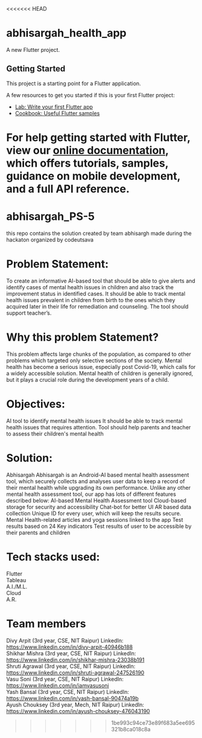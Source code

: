 <<<<<<< HEAD
# abhisargah_health_app

A new Flutter project.

## Getting Started

This project is a starting point for a Flutter application.

A few resources to get you started if this is your first Flutter project:

- [Lab: Write your first Flutter app](https://flutter.dev/docs/get-started/codelab)
- [Cookbook: Useful Flutter samples](https://flutter.dev/docs/cookbook)

For help getting started with Flutter, view our
[online documentation](https://flutter.dev/docs), which offers tutorials,
samples, guidance on mobile development, and a full API reference.
=======
# abhisargah_PS-5
this repo contains the solution created by team abhisargh made during the hackaton organized by codeutsava

# Problem Statement:
To create an informative AI-based tool that should be able to give alerts and identify cases of mental health issues in children and also track the improvement status in identified cases. It should be able to track mental health issues prevalent in children from birth to the ones which they acquired later in their life for remediation and counseling. The tool should support teacher’s.

# Why this problem Statement?
This problem affects large chunks of the population, as compared to other problems which targeted only selective sections of the society.
Mental health has become a serious issue, especially post Covid-19, which calls for a widely accessible solution.
Mental health of children is generally ignored, but it plays a crucial role during the development years of a child.

# Objectives:
AI tool to identify mental health issues
It should be able to track mental health issues that requires attention.
Tool should help parents and teacher to assess their children's mental health

# Solution:
Abhisargah
Abhisargah is an Android-AI based mental health assessment tool, which securely collects and analyses user data to keep a record of their mental health while upgrading its own performance. Unlike any other mental health assessment tool, our app has lots of different features described below: 
AI-based Mental Health Assessment tool
Cloud-based storage for security and accessibility
Chat-bot for better UI
AR based data collection
Unique ID for every user, which will keep the results secure.
Mental Health-related articles and yoga sessions linked to the app
Test results based on 24 Key indicators
Test results of user to be accessible by their parents and children

# Tech stacks used:
Flutter <br />
Tableau <br />
A.I./M.L.<br />
Cloud <br />
A.R. <br />

# Team members
Divy Arpit (3rd year, CSE, NIT Raipur)
LinkedIn: https://www.linkedin.com/in/divy-arpit-40946b188 <br />
Shikhar Mishra (3rd year, CSE, NIT Raipur)
LinkedIn: https://www.linkedin.com/in/shikhar-mishra-23038b191 <br />
Shruti Agrawal (3rd year, CSE, NIT Raipur)
LinkedIn: https://www.linkedin.com/in/shruti-agrawal-247526190 <br />
Vasu Soni (3rd year, CSE, NIT Raipur)
LinkedIn: https://www.linkedin.com/in/iamvasusoni <br />
Yash Bansal (3rd year, CSE, NIT Raipur)
LinkedIn: https://www.linkedin.com/in/yash-bansal-90474a19b <br />
Ayush Chouksey (3rd year, Mech, NIT Raipur)
LinkedIn: https://www.linkedin.com/in/ayush-chouksey-476043190
 
>>>>>>> 1be993c94ce73e89f683a5ee695321b8ca018c8a
